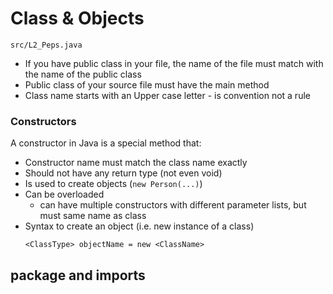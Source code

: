 # Class & Objects

`src/L2_Peps.java`

- If you have public class in your file, the name of the file must match with the name of the public class
- Public class of your source file must have the main method
- Class name starts with an Upper case letter - is convention not a rule

### Constructors
A constructor in Java is a special method that:
- Constructor name must match the class name exactly
- Should not have any return type (not even void)
- Is used to create objects (`new Person(...)`)
- Can be overloaded 
  - can have multiple constructors with different parameter lists, but must same name as class
- Syntax to create an object (i.e. new instance of a class)
    ```ignorelang
    <ClassType> objectName = new <ClassName>
    ```
  

## package and imports
